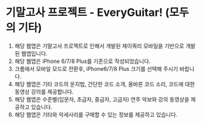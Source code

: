 # 기말고사 프로젝트 - EveryGuitar! (모두의 기타) 
1. 해당 웹앱은 기말고사 프로젝트로 인해서 개발된 제이쿼리 모바일을 기반으로 개발된 웹앱입니다.
2. 해당 웹앱은 iPhone 6/7/8 Plus를 기준으로 작성되었습니다.
3. 크롬에서 모바일 모드로 전환후,  iPhone6/7/8 Plus 크기를 선택해 주시기 바랍니다. 
4. 해당 웹앱은 기타 코드의 운지법, 간단한 코드 소개, 올바른 코드 소리, 코드에 대한 동영상 강의를 제공합니다.
5. 해당 웹앱은 수준별(입문자, 초급자, 중급자, 고급자) 연주 악보와 강의 동영상을 제공하고 있습니다.
6. 해당 웹앱은 기타와 악세사리를 구매할 수 있는 정보를 제공하고 있습니다.
